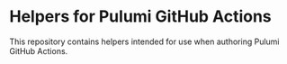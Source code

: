 # Helpers for Pulumi GitHub Actions

This repository contains helpers intended for use when authoring Pulumi GitHub Actions.

